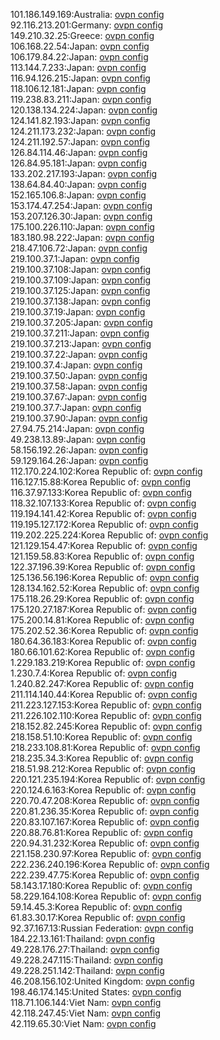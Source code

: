 101.186.149.169:Australia: [ovpn config](vpn/101_186_149_169.ovpn)  
92.116.213.201:Germany: [ovpn config](vpn/92_116_213_201.ovpn)  
149.210.32.25:Greece: [ovpn config](vpn/149_210_32_25.ovpn)  
106.168.22.54:Japan: [ovpn config](vpn/106_168_22_54.ovpn)  
106.179.84.22:Japan: [ovpn config](vpn/106_179_84_22.ovpn)  
113.144.7.233:Japan: [ovpn config](vpn/113_144_7_233.ovpn)  
116.94.126.215:Japan: [ovpn config](vpn/116_94_126_215.ovpn)  
118.106.12.181:Japan: [ovpn config](vpn/118_106_12_181.ovpn)  
119.238.83.211:Japan: [ovpn config](vpn/119_238_83_211.ovpn)  
120.138.134.224:Japan: [ovpn config](vpn/120_138_134_224.ovpn)  
124.141.82.193:Japan: [ovpn config](vpn/124_141_82_193.ovpn)  
124.211.173.232:Japan: [ovpn config](vpn/124_211_173_232.ovpn)  
124.211.192.57:Japan: [ovpn config](vpn/124_211_192_57.ovpn)  
126.84.114.46:Japan: [ovpn config](vpn/126_84_114_46.ovpn)  
126.84.95.181:Japan: [ovpn config](vpn/126_84_95_181.ovpn)  
133.202.217.193:Japan: [ovpn config](vpn/133_202_217_193.ovpn)  
138.64.84.40:Japan: [ovpn config](vpn/138_64_84_40.ovpn)  
152.165.106.8:Japan: [ovpn config](vpn/152_165_106_8.ovpn)  
153.174.47.254:Japan: [ovpn config](vpn/153_174_47_254.ovpn)  
153.207.126.30:Japan: [ovpn config](vpn/153_207_126_30.ovpn)  
175.100.226.110:Japan: [ovpn config](vpn/175_100_226_110.ovpn)  
183.180.98.222:Japan: [ovpn config](vpn/183_180_98_222.ovpn)  
218.47.106.72:Japan: [ovpn config](vpn/218_47_106_72.ovpn)  
219.100.37.1:Japan: [ovpn config](vpn/219_100_37_1.ovpn)  
219.100.37.108:Japan: [ovpn config](vpn/219_100_37_108.ovpn)  
219.100.37.109:Japan: [ovpn config](vpn/219_100_37_109.ovpn)  
219.100.37.125:Japan: [ovpn config](vpn/219_100_37_125.ovpn)  
219.100.37.138:Japan: [ovpn config](vpn/219_100_37_138.ovpn)  
219.100.37.19:Japan: [ovpn config](vpn/219_100_37_19.ovpn)  
219.100.37.205:Japan: [ovpn config](vpn/219_100_37_205.ovpn)  
219.100.37.211:Japan: [ovpn config](vpn/219_100_37_211.ovpn)  
219.100.37.213:Japan: [ovpn config](vpn/219_100_37_213.ovpn)  
219.100.37.22:Japan: [ovpn config](vpn/219_100_37_22.ovpn)  
219.100.37.4:Japan: [ovpn config](vpn/219_100_37_4.ovpn)  
219.100.37.50:Japan: [ovpn config](vpn/219_100_37_50.ovpn)  
219.100.37.58:Japan: [ovpn config](vpn/219_100_37_58.ovpn)  
219.100.37.67:Japan: [ovpn config](vpn/219_100_37_67.ovpn)  
219.100.37.7:Japan: [ovpn config](vpn/219_100_37_7.ovpn)  
219.100.37.90:Japan: [ovpn config](vpn/219_100_37_90.ovpn)  
27.94.75.214:Japan: [ovpn config](vpn/27_94_75_214.ovpn)  
49.238.13.89:Japan: [ovpn config](vpn/49_238_13_89.ovpn)  
58.156.192.26:Japan: [ovpn config](vpn/58_156_192_26.ovpn)  
59.129.164.26:Japan: [ovpn config](vpn/59_129_164_26.ovpn)  
112.170.224.102:Korea Republic of: [ovpn config](vpn/112_170_224_102.ovpn)  
116.127.15.88:Korea Republic of: [ovpn config](vpn/116_127_15_88.ovpn)  
116.37.97.133:Korea Republic of: [ovpn config](vpn/116_37_97_133.ovpn)  
118.32.107.133:Korea Republic of: [ovpn config](vpn/118_32_107_133.ovpn)  
119.194.141.42:Korea Republic of: [ovpn config](vpn/119_194_141_42.ovpn)  
119.195.127.172:Korea Republic of: [ovpn config](vpn/119_195_127_172.ovpn)  
119.202.225.224:Korea Republic of: [ovpn config](vpn/119_202_225_224.ovpn)  
121.129.154.47:Korea Republic of: [ovpn config](vpn/121_129_154_47.ovpn)  
121.159.58.83:Korea Republic of: [ovpn config](vpn/121_159_58_83.ovpn)  
122.37.196.39:Korea Republic of: [ovpn config](vpn/122_37_196_39.ovpn)  
125.136.56.196:Korea Republic of: [ovpn config](vpn/125_136_56_196.ovpn)  
128.134.162.52:Korea Republic of: [ovpn config](vpn/128_134_162_52.ovpn)  
175.118.26.29:Korea Republic of: [ovpn config](vpn/175_118_26_29.ovpn)  
175.120.27.187:Korea Republic of: [ovpn config](vpn/175_120_27_187.ovpn)  
175.200.14.81:Korea Republic of: [ovpn config](vpn/175_200_14_81.ovpn)  
175.202.52.36:Korea Republic of: [ovpn config](vpn/175_202_52_36.ovpn)  
180.64.36.183:Korea Republic of: [ovpn config](vpn/180_64_36_183.ovpn)  
180.66.101.62:Korea Republic of: [ovpn config](vpn/180_66_101_62.ovpn)  
1.229.183.219:Korea Republic of: [ovpn config](vpn/1_229_183_219.ovpn)  
1.230.7.4:Korea Republic of: [ovpn config](vpn/1_230_7_4.ovpn)  
1.240.82.247:Korea Republic of: [ovpn config](vpn/1_240_82_247.ovpn)  
211.114.140.44:Korea Republic of: [ovpn config](vpn/211_114_140_44.ovpn)  
211.223.127.153:Korea Republic of: [ovpn config](vpn/211_223_127_153.ovpn)  
211.226.102.110:Korea Republic of: [ovpn config](vpn/211_226_102_110.ovpn)  
218.152.82.245:Korea Republic of: [ovpn config](vpn/218_152_82_245.ovpn)  
218.158.51.10:Korea Republic of: [ovpn config](vpn/218_158_51_10.ovpn)  
218.233.108.81:Korea Republic of: [ovpn config](vpn/218_233_108_81.ovpn)  
218.235.34.3:Korea Republic of: [ovpn config](vpn/218_235_34_3.ovpn)  
218.51.98.212:Korea Republic of: [ovpn config](vpn/218_51_98_212.ovpn)  
220.121.235.194:Korea Republic of: [ovpn config](vpn/220_121_235_194.ovpn)  
220.124.6.163:Korea Republic of: [ovpn config](vpn/220_124_6_163.ovpn)  
220.70.47.208:Korea Republic of: [ovpn config](vpn/220_70_47_208.ovpn)  
220.81.236.35:Korea Republic of: [ovpn config](vpn/220_81_236_35.ovpn)  
220.83.107.167:Korea Republic of: [ovpn config](vpn/220_83_107_167.ovpn)  
220.88.76.81:Korea Republic of: [ovpn config](vpn/220_88_76_81.ovpn)  
220.94.31.232:Korea Republic of: [ovpn config](vpn/220_94_31_232.ovpn)  
221.158.230.97:Korea Republic of: [ovpn config](vpn/221_158_230_97.ovpn)  
222.236.240.196:Korea Republic of: [ovpn config](vpn/222_236_240_196.ovpn)  
222.239.47.75:Korea Republic of: [ovpn config](vpn/222_239_47_75.ovpn)  
58.143.17.180:Korea Republic of: [ovpn config](vpn/58_143_17_180.ovpn)  
58.229.164.108:Korea Republic of: [ovpn config](vpn/58_229_164_108.ovpn)  
59.14.45.3:Korea Republic of: [ovpn config](vpn/59_14_45_3.ovpn)  
61.83.30.17:Korea Republic of: [ovpn config](vpn/61_83_30_17.ovpn)  
92.37.167.13:Russian Federation: [ovpn config](vpn/92_37_167_13.ovpn)  
184.22.13.161:Thailand: [ovpn config](vpn/184_22_13_161.ovpn)  
49.228.176.27:Thailand: [ovpn config](vpn/49_228_176_27.ovpn)  
49.228.247.115:Thailand: [ovpn config](vpn/49_228_247_115.ovpn)  
49.228.251.142:Thailand: [ovpn config](vpn/49_228_251_142.ovpn)  
46.208.156.102:United Kingdom: [ovpn config](vpn/46_208_156_102.ovpn)  
198.46.174.145:United States: [ovpn config](vpn/198_46_174_145.ovpn)  
118.71.106.144:Viet Nam: [ovpn config](vpn/118_71_106_144.ovpn)  
42.118.247.45:Viet Nam: [ovpn config](vpn/42_118_247_45.ovpn)  
42.119.65.30:Viet Nam: [ovpn config](vpn/42_119_65_30.ovpn)  
